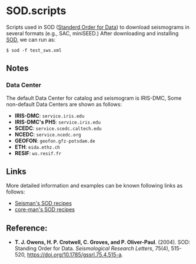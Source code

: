 # SOD.scripts
Scripts used in SOD ([Standerd Order for Data](http://www.seis.sc.edu/sod/)) to download seismograms in several formats (e.g., SAC, miniSEED.)
After downloading and installing [SOD](http://www.seis.sc.edu/downloads/sod/), we can run as:
```
$ sod -f test_sws.xml
```
## Notes
### Data Center
The default Data Center for catalog and seismogram is IRIS-DMC, Some non-default Data Centers are shown as follows:
- **IRIS-DMC**: `service.iris.edu`
- **IRIS-DMC's PH5**: `service.iris.edu`
- **SCEDC**: `service.scedc.caltech.edu`
- **NCEDC**: `service.ncedc.org`
- **GEOFON**: `geofon.gfz-potsdam.de`
- **ETH**: `eida.ethz.ch`
- **RESIF**: `ws.resif.fr`

## Links
More detailed information and examples can be known following links as follows:

- [Seisman's SOD recipes](https://github.com/seisman/SODrecipes)
- [core-man's SOD recipes](https://github.com/core-man/SOD.recipes)

## Reference:
- **T. J. Owens, H. P. Crotwell, C. Groves, and P. Oliver-Paul**. (2004). SOD: Standing Order for Data. *Seismological Research Letters*, 75(4), 515-520, https://doi.org/10.1785/gssrl.75.4.515-a.

